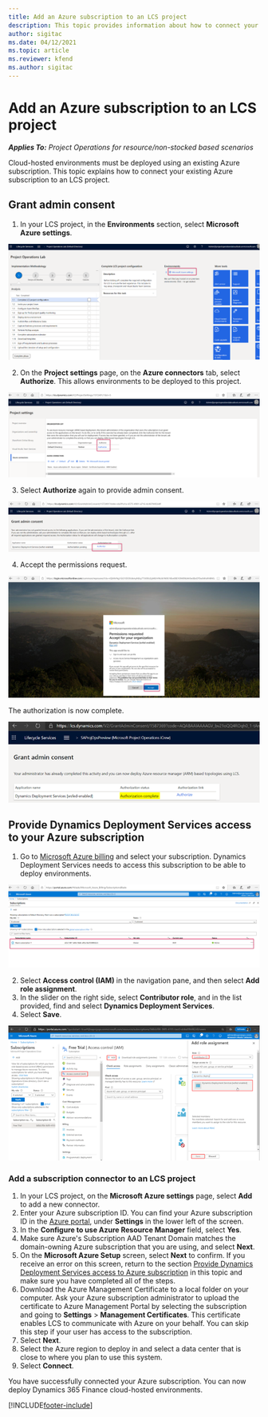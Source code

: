 ```yaml
---
title: Add an Azure subscription to an LCS project
description: This topic provides information about how to connect your Azure subscription to an LCS project.
author: sigitac
ms.date: 04/12/2021
ms.topic: article
ms.reviewer: kfend 
ms.author: sigitac
---
```


# Add an Azure subscription to an LCS project

_**Applies To:** Project Operations for resource/non-stocked based scenarios_

Cloud-hosted environments must be deployed using an existing Azure subscription. This topic explains how to connect your existing Azure subscription to an LCS project. 

## Grant admin consent

1. In your LCS project, in the **Environments** section, select **Microsoft Azure settings**.

![Microsoft Azure Settings](./media/1MicrosoftAzureSettings.png)

2. On the **Project settings** page, on the **Azure connectors** tab, select **Authorize**. This allows environments to be deployed to this project.

![Azure Connectors](./media/2AzureConnectors.png)

3. Select **Authorize** again to provide admin consent.

![Grant Admin Consent](./media/3GrantAdminConsent.png)

4. Accept the permissions request.

![Accept Permission Request](./media/4AcceptPermissionRequest.png)

The authorization is now complete. 

![Authorization Successfull](./media/5AuthorizationComplete.png)

## <a name="provide"></a>Provide Dynamics Deployment Services access to your Azure subscription

1. Go to [Microsoft Azure billing](https://portal.azure.com/#blade/Microsoft\_Azure\_Billing/SubscriptionsBlade) and select your subscription. Dynamics Deployment Services needs to access this subscription to be able to deploy environments.

![Azure Subscription Details](./media/6AzureSubscription.png)

2. Select **Access control (IAM)** in the navigation pane, and then select **Add role assignment**.
3. In the slider on the right side, select **Contributor role**, and in the list provided, find and select **Dynamics Deployment Services**. 
4. Select **Save**.

![Subscription Access](./media/7SubscriptionAccess.png)

### Add a subscription connector to an LCS project

1. In your LCS project, on the **Microsoft Azure settings** page, select **Add** to add a new connector.
2. Enter your Azure subscription ID. You can find your Azure subscription ID in the [Azure portal](https://ms.portal.azure.com/), under  **Settings**  in the lower left of the screen.
3. In the **Configure to use Azure Resource Manager** field, select **Yes**.
4. Make sure Azure's Subscription AAD Tenant Domain matches the domain-owning Azure subscription that you are using, and select **Next**.
5. On the **Microsoft Azure Setup** screen, select **Next** to confirm. If you receive an error on this screen, return to the section [Provide Dynamics Deployment Services access to Azure subscription](#provide) in this topic and make sure you have completed all of the steps.
6. Download the Azure Management Certificate to a local folder on your computer. Ask your Azure subscription administrator to upload the certificate to Azure Management Portal by selecting the subscription and going to **Settings** > **Management Certificates**. This certificate enables LCS to communicate with Azure on your behalf. You can skip this step if your user has access to the subscription.
7. Select  **Next**.
8. Select the Azure region to deploy in and select a data center that is close to where you plan to use this system.
9.  Select  **Connect**.

You have successfully connected your Azure subscription. You can now deploy Dynamics 365 Finance cloud-hosted environments.




[!INCLUDE[footer-include](../includes/footer-banner.md)]
